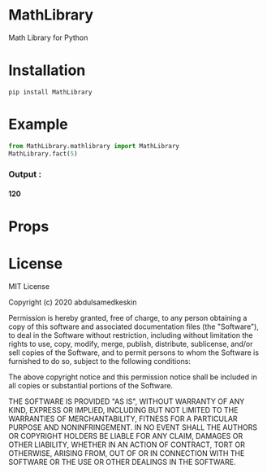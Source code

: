 # MathLibrary
Math Library for Python

# Installation
<pre><code>pip install MathLibrary</code></pre>

# Example

```python
from MathLibrary.mathlibrary import MathLibrary
MathLibrary.fact(5)
```   
        

### Output : 
#### 120
# Props

# License
MIT License

Copyright (c) 2020 abdulsamedkeskin

Permission is hereby granted, free of charge, to any person obtaining a copy
of this software and associated documentation files (the "Software"), to deal
in the Software without restriction, including without limitation the rights
to use, copy, modify, merge, publish, distribute, sublicense, and/or sell
copies of the Software, and to permit persons to whom the Software is
furnished to do so, subject to the following conditions:

The above copyright notice and this permission notice shall be included in all
copies or substantial portions of the Software.

THE SOFTWARE IS PROVIDED "AS IS", WITHOUT WARRANTY OF ANY KIND, EXPRESS OR
IMPLIED, INCLUDING BUT NOT LIMITED TO THE WARRANTIES OF MERCHANTABILITY,
FITNESS FOR A PARTICULAR PURPOSE AND NONINFRINGEMENT. IN NO EVENT SHALL THE
AUTHORS OR COPYRIGHT HOLDERS BE LIABLE FOR ANY CLAIM, DAMAGES OR OTHER
LIABILITY, WHETHER IN AN ACTION OF CONTRACT, TORT OR OTHERWISE, ARISING FROM,
OUT OF OR IN CONNECTION WITH THE SOFTWARE OR THE USE OR OTHER DEALINGS IN THE
SOFTWARE.

